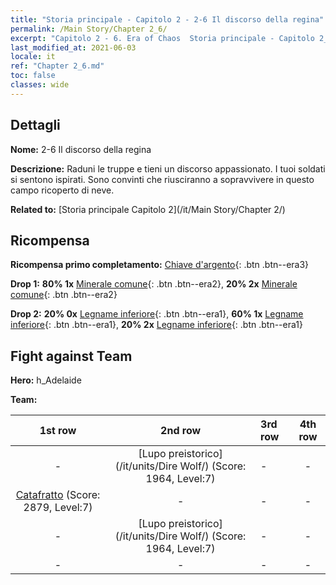 ```yaml
---
title: "Storia principale - Capitolo 2 - 2-6 Il discorso della regina"
permalink: /Main Story/Chapter 2_6/
excerpt: "Capitolo 2 - 6. Era of Chaos  Storia principale - Capitolo 2_6. 2-6 Il discorso della regina"
last_modified_at: 2021-06-03
locale: it
ref: "Chapter 2_6.md"
toc: false
classes: wide
---
```


## Dettagli

 **Nome:** 2-6 Il discorso della regina

 **Descrizione:** Raduni le truppe e tieni un discorso appassionato. I tuoi soldati si sentono ispirati. Sono convinti che riusciranno a sopravvivere in questo campo ricoperto di neve.

 **Related to:** [Storia principale Capitolo 2](/it/Main Story/Chapter 2/)

## Ricompensa

 **Ricompensa primo completamento:** [Chiave d'argento](/ItemsIT/con_693/){: .btn .btn--era3}

 **Drop 1:** **80% 1x** [Minerale comune](/ItemsIT/mat_6/){: .btn .btn--era2}, **20% 2x** [Minerale comune](/ItemsIT/mat_6/){: .btn .btn--era2}

 **Drop 2:** **20% 0x** [Legname inferiore](/ItemsIT/mat_1/){: .btn .btn--era1}, **60% 1x** [Legname inferiore](/ItemsIT/mat_1/){: .btn .btn--era1}, **20% 2x** [Legname inferiore](/ItemsIT/mat_1/){: .btn .btn--era1}


## Fight against Team
 **Hero:** h_Adelaide

 **Team:**


  | 1st row | 2nd row | 3rd row | 4th row |
  |:----:|:----:|:----|:----:|
  | - | [Lupo preistorico](/it/units/Dire Wolf/) (Score: 1964, Level:7)  | - | - |
  | [Catafratto](/it/units/Cavalier/) (Score: 2879, Level:7)  | - | - | - |
  | - | [Lupo preistorico](/it/units/Dire Wolf/) (Score: 1964, Level:7)  | - | - |
  | - | - | - | - |


